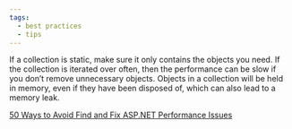 ```yaml
---
tags:
  - best practices
  - tips
---
```


If a collection is static, make sure it only contains the objects you need. If the collection is iterated over often, then the performance can be slow if you don’t remove unnecessary objects. Objects in a collection will be held in memory, even if they have been disposed of, which can also lead to a memory leak.

[50 Ways to Avoid Find and Fix ASP.NET Performance Issues](https://www.red-gate.com/library/50-ways-to-avoid-find-and-fix-asp-net-performance-issues)